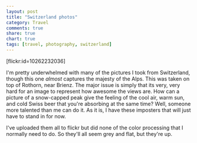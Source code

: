 ```yaml
---
layout: post
title: "Switzerland photos"
category: Travel
comments: true
share: true
chart: true
tags: [travel, photography, switzerland]
---
```


[flickr:id=10262232036]

I'm pretty underwhelmed with many of the pictures I took from Switzerland, though this one *almost* captures the majesty of the Alps. This was taken on top of Rothorn, near Brienz. The major issue is simply that its very, very hard for an image to represent how awesome the views are. How can a picture of a snow-capped peak give the feeling of the cool air, warm sun, and cold Swiss beer that you're absorbing at the same time? Well, someone more talented than me can do it. As it is, I have these imposters that will just have to stand in for now.

I've uploaded them all to flickr but did none of the color processing that I normally need to do. So they'll all seem grey and flat, but they're up.
